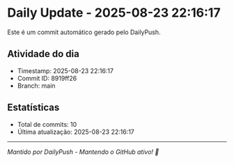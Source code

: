# Daily Update - 2025-08-23 22:16:17

Este é um commit automático gerado pelo DailyPush.

## Atividade do dia
- Timestamp: 2025-08-23 22:16:17
- Commit ID: 8919ff26
- Branch: main

## Estatísticas
- Total de commits: 10
- Última atualização: 2025-08-23 22:16:17

---
*Mantido por DailyPush - Mantendo o GitHub ativo! 🚀*
